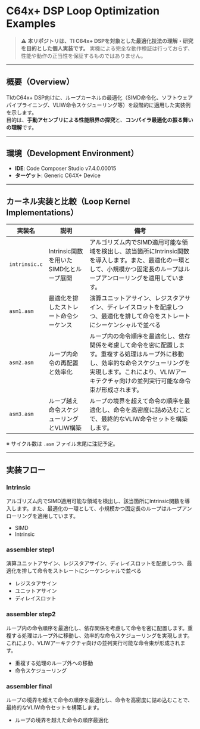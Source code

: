 # C64x+ DSP Loop Optimization Examples

> ⚠️ **本リポジトリは、TI C64x+ DSPを対象とした最適化技法の理解・研究を目的とした個人実装です。**
> 実機による完全な動作検証は行っておらず、性能や動作の正当性を保証するものではありません。

---

## 概要（Overview）

TIのC64x+ DSP向けに、ループカーネルの最適化（SIMD命令化、ソフトウェアパイプライニング、VLIW命令スケジューリング等）を段階的に適用した実装例を示します。  
目的は、**手動アセンブリによる性能限界の探究**と、**コンパイラ最適化の振る舞いの理解**です。

---

## 環境（Development Environment）

- **IDE**: Code Composer Studio v7.4.0.00015  
- **ターゲット**: Generic C64X+ Device  


---

## カーネル実装と比較（Loop Kernel Implementations）

| 実装名 | 説明                         | 備考 |
|--------|------------------------------|------|
| `intrinsic.c` |Intrinsic関数を用いたSIMD化とループ展開 | アルゴリズム内でSIMD適用可能な領域を検出し、該当箇所にIntrinsic関数を導入します。また、最適化の一環として、小規模かつ固定長のループはループアンローリングを適用しています。 |
| `asm1.asm`    | 最適化を排したストレート命令シーケンス  | 演算ユニットアサイン、レジスタアサイン、ディレイスロットを配慮しつつ、最適化を排して命令をストレートにシーケンシャルで並べる |
| `asm2.asm`    | ループ内命令の再配置と効率化           | ループ内の命令順序を最適化し、依存関係を考慮して命令を密に配置します。重複する処理はループ外に移動し、効率的な命令スケジューリングを実現します。これにより、VLIWアーキテクチャ向けの並列実行可能な命令束が形成されます。 |
| `asm3.asm`    | ループ越え命令スケジューリングとVLIW構築 | ループの境界を超えて命令の順序を最適化し、命令を高密度に詰め込むことで、最終的なVLIW命令セットを構築します。 |

※ サイクル数は `.asm` ファイル末尾に注記予定。

---

## 実装フロー

### Intrinsic 

アルゴリズム内でSIMD適用可能な領域を検出し、該当箇所にIntrinsic関数を導入します。また、最適化の一環として、小規模かつ固定長のループはループアンローリングを適用しています。

- SIMD
- Intrinsic


### assembler step1

演算ユニットアサイン、レジスタアサイン、ディレイスロットを配慮しつつ、最適化を排して命令をストレートにシーケンシャルで並べる
- レジスタアサイン 
- ユニットアサイン
- ディレイスロット

### assembler step2

ループ内の命令順序を最適化し、依存関係を考慮して命令を密に配置します。重複する処理はループ外に移動し、効率的な命令スケジューリングを実現します。これにより、VLIWアーキテクチャ向けの並列実行可能な命令束が形成されます。

- 重複する処理のループ外への移動
- 命令スケジューリング


### assembler final

ループの境界を超えて命令の順序を最適化し、命令を高密度に詰め込むことで、最終的なVLIW命令セットを構築します。

- ループの境界を越えた命令の順序最適化
  
